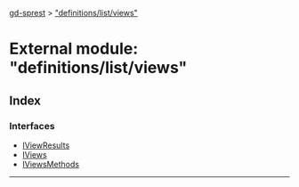 [gd-sprest](../README.md) > ["definitions/list/views"](../modules/_definitions_list_views_.md)



# External module: "definitions/list/views"

## Index

### Interfaces

* [IViewResults](../interfaces/_definitions_list_views_.iviewresults.md)
* [IViews](../interfaces/_definitions_list_views_.iviews.md)
* [IViewsMethods](../interfaces/_definitions_list_views_.iviewsmethods.md)



---
